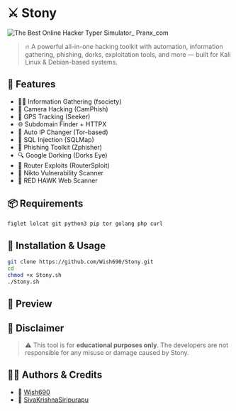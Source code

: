 # ⚔️ Stony

![The Best Online Hacker Typer Simulator_ Pranx_com](https://github.com/user-attachments/assets/96d89443-ff5d-4b52-b3f8-5d7bef4bcc3a)




> 🔥 A powerful all-in-one hacking toolkit with automation, information gathering, phishing, dorks, exploitation tools, and more — built for Kali Linux & Debian-based systems.

## 📌 Features

- 🕵️‍♂️ Information Gathering (fsociety)
- 📸 Camera Hacking (CamPhish)
- 📍 GPS Tracking (Seeker)
- 🌐 Subdomain Finder + HTTPX
- 🔄 Auto IP Changer (Tor-based)
- 💉 SQL Injection (SQLMap)
- 🎣 Phishing Toolkit (Zphisher)
- 🔍 Google Dorking (Dorks Eye)
- 📡 Router Exploits (RouterSploit)
- 🧪 Nikto Vulnerability Scanner
- 🔴 RED HAWK Web Scanner

## 📦 Requirements

```bash
figlet lolcat git python3 pip tor golang php curl
```

## 🚀 Installation & Usage

```bash
git clone https://github.com/Wish690/Stony.git
cd 
chmod +x Stony.sh
./Stony.sh
```

## 📸 Preview




## 🔐 Disclaimer

> ⚠️ This tool is for **educational purposes only**. The developers are not responsible for any misuse or damage caused by Stony.

## 👨‍💻 Authors & Credits

- 👤 [Wish690](https://github.com/Wish690)
- 👤 [SivaKrishnaSiripurapu](https://github.com/SivaKrishnaSiripurapu)
